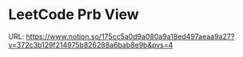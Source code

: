 # LeetCode Prb View
URL: https://www.notion.so/175cc5a0d9a080a9a18ed497aeaa9a27?v=372c3b129f214975b826288a6bab8e9b&pvs=4

